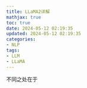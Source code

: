 ```yaml
---
title: LLaMA2详解
mathjax: true
toc: true
date: 2024-05-12 02:19:35
updated: 2024-05-12 02:19:35
categories:
- NLP
tags:
- LLM
- LLaMA
---
```

不同之处在于